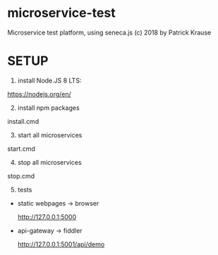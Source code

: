 # microservice-test

Microservice test platform, using seneca.js
(c) 2018 by Patrick Krause

SETUP
======

1. install Node.JS 8 LTS:

  https://nodejs.org/en/

2. install npm packages

  install.cmd

3. start all microservices

  start.cmd

4. stop all microservices

  stop.cmd
 
5. tests

- static webpages -> browser

  http://127.0.0.1:5000

- api-gateway -> fiddler

  http://127.0.0.1:5001/api/demo

